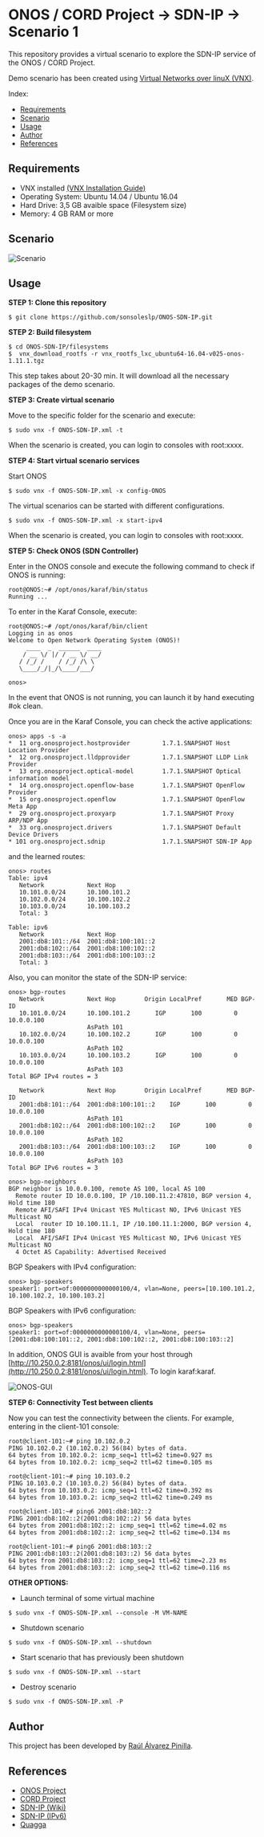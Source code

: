 # ONOS / CORD Project → SDN-IP → Scenario 1

This repository provides a virtual scenario to explore the SDN-IP service of the ONOS / CORD Project.

Demo scenario has been created using [Virtual Networks over linuX (VNX)](http://www.dit.upm.es/~vnx/).

Index:
- [Requirements](https://github.com/ralvarep/ONOS-SDN-IP#requirements)
- [Scenario](https://github.com/ralvarep/ONOS-SDN-IP#scenario)
- [Usage](https://github.com/ralvarep/ONOS-SDN-IP#usage)
- [Author](https://github.com/ralvarep/ONOS-SDN-IP#author)
- [References](https://github.com/ralvarep/ONOS-SDN-IP#references)


## Requirements

 - VNX installed [(VNX Installation Guide)](http://web.dit.upm.es/vnxwiki/index.php/Vnx-install)
 - Operating System: Ubuntu 14.04 / Ubuntu 16.04
 - Hard Drive: 3,5 GB avaible space (Filesystem size)
 - Memory: 4 GB RAM or more


## Scenario

![Scenario](https://raw.githubusercontent.com/ralvarep/ONOS-SDN-IP/master/scenario_1/img/scenario.png)


## Usage

**STEP 1: Clone this repository**
~~~
$ git clone https://github.com/sonsoleslp/ONOS-SDN-IP.git
~~~

**STEP 2: Build filesystem**



~~~
$ cd ONOS-SDN-IP/filesystems
$  vnx_download_rootfs -r vnx_rootfs_lxc_ubuntu64-16.04-v025-onos-1.11.1.tgz
~~~
This step takes about 20-30 min. It will download all the necessary packages of the demo scenario.

**STEP 3: Create virtual scenario**

Move to the specific folder for the scenario  and execute:
~~~
$ sudo vnx -f ONOS-SDN-IP.xml -t
~~~
When the scenario is created, you can login to consoles with root:xxxx.

**STEP 4: Start virtual scenario services**

Start ONOS
~~~
$ sudo vnx -f ONOS-SDN-IP.xml -x config-ONOS
~~~

The virtual scenarios can be started with different configurations.
~~~
$ sudo vnx -f ONOS-SDN-IP.xml -x start-ipv4 
~~~
When the scenario is created, you can login to consoles with root:xxxx.

**STEP 5: Check ONOS (SDN Controller)**

Enter in the ONOS console and execute the following command to check if ONOS is running:
~~~
root@ONOS:~# /opt/onos/karaf/bin/status
Running ...
~~~
To enter in the Karaf Console, execute:
~~~
root@ONOS:~# /opt/onos/karaf/bin/client
Logging in as onos
Welcome to Open Network Operating System (ONOS)!
     ____  _  ______  ____     
    / __ \/ |/ / __ \/ __/   
   / /_/ /    / /_/ /\ \     
   \____/_/|_/\____/___/     
                               
onos> 
~~~
In the event that ONOS is not running, you can launch it by hand executing #ok clean.

Once you are in the Karaf Console, you can check the active applications:
~~~
onos> apps -s -a
*  11 org.onosproject.hostprovider         1.7.1.SNAPSHOT Host Location Provider
*  12 org.onosproject.lldpprovider         1.7.1.SNAPSHOT LLDP Link Provider
*  13 org.onosproject.optical-model        1.7.1.SNAPSHOT Optical information model
*  14 org.onosproject.openflow-base        1.7.1.SNAPSHOT OpenFlow Provider
*  15 org.onosproject.openflow             1.7.1.SNAPSHOT OpenFlow Meta App
*  29 org.onosproject.proxyarp             1.7.1.SNAPSHOT Proxy ARP/NDP App
*  33 org.onosproject.drivers              1.7.1.SNAPSHOT Default Device Drivers
* 101 org.onosproject.sdnip                1.7.1.SNAPSHOT SDN-IP App
~~~
and the learned routes:
~~~
onos> routes
Table: ipv4
   Network            Next Hop
   10.101.0.0/24      10.100.101.2   
   10.102.0.0/24      10.100.102.2   
   10.103.0.0/24      10.100.103.2   
   Total: 3

Table: ipv6
   Network            Next Hop
   2001:db8:101::/64  2001:db8:100:101::2
   2001:db8:102::/64  2001:db8:100:102::2
   2001:db8:103::/64  2001:db8:100:103::2
   Total: 3
~~~
Also, you can monitor the state of the SDN-IP service:
~~~
onos> bgp-routes 
   Network            Next Hop        Origin LocalPref       MED BGP-ID
   10.101.0.0/24      10.100.101.2       IGP       100         0 10.0.0.100     
                      AsPath 101
   10.102.0.0/24      10.100.102.2       IGP       100         0 10.0.0.100     
                      AsPath 102
   10.103.0.0/24      10.100.103.2       IGP       100         0 10.0.0.100     
                      AsPath 103
Total BGP IPv4 routes = 3

   Network            Next Hop        Origin LocalPref       MED BGP-ID
   2001:db8:101::/64  2001:db8:100:101::2    IGP       100         0 10.0.0.100     
                      AsPath 101
   2001:db8:102::/64  2001:db8:100:102::2    IGP       100         0 10.0.0.100     
                      AsPath 102
   2001:db8:103::/64  2001:db8:100:103::2    IGP       100         0 10.0.0.100     
                      AsPath 103
Total BGP IPv6 routes = 3
~~~

~~~
onos> bgp-neighbors 
BGP neighbor is 10.0.0.100, remote AS 100, local AS 100
  Remote router ID 10.0.0.100, IP /10.100.11.2:47810, BGP version 4, Hold time 180
  Remote AFI/SAFI IPv4 Unicast YES Multicast NO, IPv6 Unicast YES Multicast NO
  Local  router ID 10.100.11.1, IP /10.100.11.1:2000, BGP version 4, Hold time 180
  Local  AFI/SAFI IPv4 Unicast YES Multicast NO, IPv6 Unicast YES Multicast NO
  4 Octet AS Capability: Advertised Received
~~~

BGP Speakers with IPv4 configuration:
~~~
onos> bgp-speakers 
speaker1: port=of:0000000000000100/4, vlan=None, peers=[10.100.101.2, 10.100.102.2, 10.100.103.2]
~~~

BGP Speakers with IPv6 configuration:
~~~
onos> bgp-speakers 
speaker1: port=of:0000000000000100/4, vlan=None, peers=[2001:db8:100:101::2, 2001:db8:100:102::2, 2001:db8:100:103::2]
~~~

In addition, ONOS GUI is avaible from your host through [http://10.250.0.2:8181/onos/ui/login.html](http://10.250.0.2:8181/onos/ui/login.html). To login karaf:karaf.

![ONOS-GUI](https://raw.githubusercontent.com/ralvarep/ONOS-SDN-IP/master/scenario_1/img/ONOS-GUI.jpg)


**STEP 6: Connectivity Test between clients**

Now you can test the connectivity between the clients. For example, entering in the client-101 console:
~~~
root@client-101:~# ping 10.102.0.2
PING 10.102.0.2 (10.102.0.2) 56(84) bytes of data.
64 bytes from 10.102.0.2: icmp_seq=1 ttl=62 time=0.927 ms
64 bytes from 10.102.0.2: icmp_seq=2 ttl=62 time=0.105 ms

root@client-101:~# ping 10.103.0.2
PING 10.103.0.2 (10.103.0.2) 56(84) bytes of data.
64 bytes from 10.103.0.2: icmp_seq=1 ttl=62 time=0.392 ms
64 bytes from 10.103.0.2: icmp_seq=2 ttl=62 time=0.249 ms
~~~

~~~
root@client-101:~# ping6 2001:db8:102::2
PING 2001:db8:102::2(2001:db8:102::2) 56 data bytes
64 bytes from 2001:db8:102::2: icmp_seq=1 ttl=62 time=4.02 ms
64 bytes from 2001:db8:102::2: icmp_seq=2 ttl=62 time=0.134 ms

root@client-101:~# ping6 2001:db8:103::2
PING 2001:db8:103::2(2001:db8:103::2) 56 data bytes
64 bytes from 2001:db8:103::2: icmp_seq=1 ttl=62 time=2.23 ms
64 bytes from 2001:db8:103::2: icmp_seq=2 ttl=62 time=0.116 ms
~~~

**OTHER OPTIONS:**

* Launch terminal of some virtual machine
~~~
$ sudo vnx -f ONOS-SDN-IP.xml --console -M VM-NAME
~~~
* Shutdown scenario
~~~
$ sudo vnx -f ONOS-SDN-IP.xml --shutdown
~~~
* Start scenario that has previously been shutdown
~~~
$ sudo vnx -f ONOS-SDN-IP.xml --start
~~~
* Destroy scenario
~~~
$ sudo vnx -f ONOS-SDN-IP.xml -P
~~~


## Author

This project has been developed by [Raúl Álvarez Pinilla](https://es.linkedin.com/in/raulalvarezpinilla).


## References

 *  [ONOS Project](http://onosproject.org/)
 *  [CORD Project](http://opencord.org/)
 *  [SDN-IP (Wiki)](https://wiki.onosproject.org/display/ONOS/SDN-IP)
 *  [SDN-IP (IPv6)](https://wiki.onosproject.org/display/ONOS/IPv6#IPv6-IPv6RoutesforSDN-IPUseCase)
 *  [Quagga](http://www.nongnu.org/quagga/)
